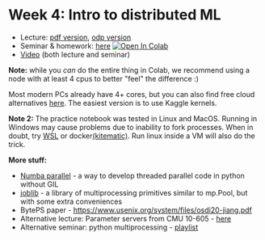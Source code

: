 # Week 4: Intro to distributed ML

* Lecture: [pdf version](./slides.pdf), [odp version](./slides.odp)
* Seminar & homework: [here](./practice.ipynb) [![Open In Colab](https://colab.research.google.com/assets/colab-badge.svg)](https://colab.research.google.com/github/mryab/efficient-dl-systems/blob/main/week04_distributed/practice.ipynb)
* [Video](https://disk.yandex.ru/i/925ihyugBYxJDg) (both lecture and seminar)
 
__Note:__ while you *can* do the entire thing in Colab, we recommend using a node with at least 4 cpus to better "feel" the difference :)

Most modern PCs already have 4+ cores, but you can also find free cloud alternatives [here](https://www.dataschool.io/cloud-services-for-jupyter-notebook/).
The easiest version is to use Kaggle kernels.

__Note 2:__ The practice notebook was tested in Linux and MacOS. Running in Windows may cause problems due to inability to fork processes. When in doubt, try [WSL](https://docs.microsoft.com/en-us/windows/wsl/install-win10) or docker[(kitematic)](https://kitematic.com/). Run linux inside a VM will also do the trick.

__More stuff:__
* [Numba parallel](https://numba.pydata.org/numba-doc/dev/user/parallel.html) - a way to develop threaded parallel code in python without GIL
* [joblib](https://joblib.readthedocs.io/) - a library of multiprocessing primitives similar to mp.Pool, but with some extra conveniences
* BytePS paper - https://www.usenix.org/system/files/osdi20-jiang.pdf
* Alternative lecture: Parameter servers from CMU 10-605 - [here](https://www.youtube.com/watch?v=N241lmq5mqk)
* Alternative seminar: python multiprocessing - [playlist](https://www.youtube.com/watch?v=RR4SoktDQAw&list=PL5tcWHG-UPH3SX16DI6EP1FlEibgxkg_6)